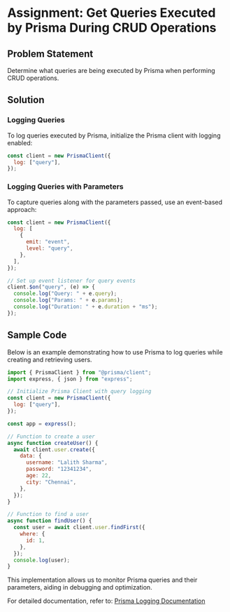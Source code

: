 # Assignment: Get Queries Executed by Prisma During CRUD Operations

## Problem Statement

Determine what queries are being executed by Prisma when performing CRUD operations.

## Solution

### Logging Queries

To log queries executed by Prisma, initialize the Prisma client with logging enabled:

```javascript
const client = new PrismaClient({
  log: ["query"],
});
```

### Logging Queries with Parameters

To capture queries along with the parameters passed, use an event-based approach:

```javascript
const client = new PrismaClient({
  log: [
    {
      emit: "event",
      level: "query",
    },
  ],
});

// Set up event listener for query events
client.$on("query", (e) => {
  console.log("Query: " + e.query);
  console.log("Params: " + e.params);
  console.log("Duration: " + e.duration + "ms");
});
```

## Sample Code

Below is an example demonstrating how to use Prisma to log queries while creating and retrieving users.

```javascript
import { PrismaClient } from "@prisma/client";
import express, { json } from "express";

// Initialize Prisma Client with query logging
const client = new PrismaClient({
  log: ["query"],
});

const app = express();

// Function to create a user
async function createUser() {
  await client.user.create({
    data: {
      username: "Lalith Sharma",
      password: "12341234",
      age: 22,
      city: "Chennai",
    },
  });
}

// Function to find a user
async function findUser() {
  const user = await client.user.findFirst({
    where: {
      id: 1,
    },
  });
  console.log(user);
}
```

This implementation allows us to monitor Prisma queries and their parameters, aiding in debugging and optimization.

For detailed documentation, refer to: [Prisma Logging Documentation](https://www.prisma.io/docs/orm/prisma-client/observability-and-logging/logging)
